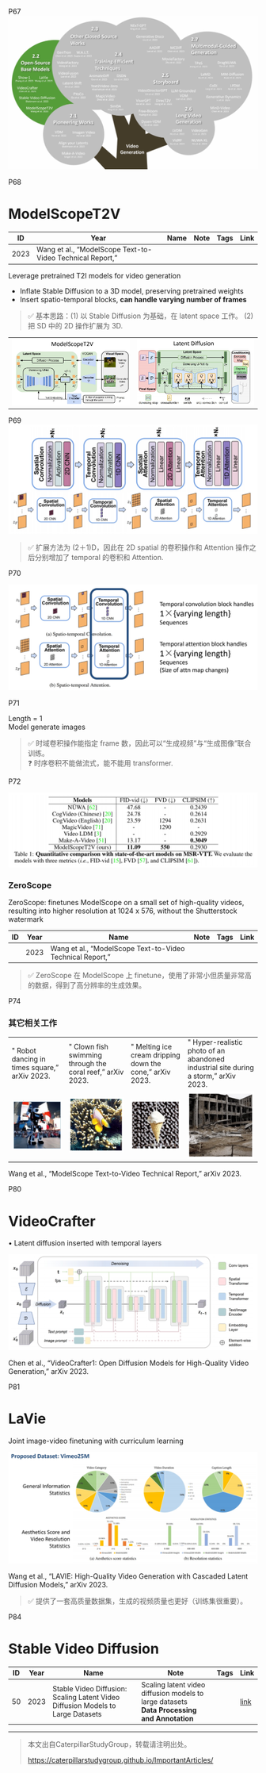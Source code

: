 P67   
![](../../assets/08-67.png)

P68   
# ModelScopeT2V

|ID|Year|Name|Note|Tags|Link|
|---|---|---|---|---|---|
|2023|Wang et al., “ModelScope Text-to-Video Technical Report,”|  

Leverage pretrained T2I models for video generation

 - Inflate Stable Diffusion to a 3D model, preserving pretrained weights   
 - Insert spatio-temporal blocks, **can handle varying number of frames**   

> &#x2705; 基本思路：(1) 以 Stable Diffusion 为基础，在 latent space 工作。 (2) 把 SD 中的 2D 操作扩展为 3D.   

|||
|--|--|
| ![](../../assets/08-68-1.png)  |  ![](../../assets/08-68-2.png) |

P69     
![](../../assets/08-69.png) 

> &#x2705; 扩展方法为 (2＋1)D，因此在 2D spatial 的卷积操作和 Attention 操作之后分别增加了 temporal 的卷积和 Attention.   

P70   

![](../../assets/08-70.png) 

P71   

Length = 1   
Model generate images   

> &#x2705; 时域卷积操作能指定 frame 数，因此可以“生成视频”与“生成图像”联合训练。   
> &#x2753; 时序卷积不能做流式，能不能用 transformer.   

P72   

![](../../assets/08-72.png) 


### ZeroScope

ZeroScope: finetunes ModelScope on a small set of high-quality videos, resulting into higher resolution at 1024 x 576, without the Shutterstock watermark    

|ID|Year|Name|Note|Tags|Link|
|---|---|---|---|---|---|
||2023|Wang et al., “ModelScope Text-to-Video Technical Report,”|  


> &#x2705; ZeroScope 在 ModelScope 上 finetune，使用了非常小但质量非常高的数据，得到了高分辨率的生成效果。   

P74  
### 其它相关工作

|||||
|--|--|--|--|
| " Robot dancing in times square,” arXiv 2023.  | " Clown fish swimming through the coral reef,” arXiv 2023.| " Melting ice cream dripping down the cone,” arXiv 2023.| " Hyper-realistic photo of an abandoned industrial site during a storm,” arXiv 2023.|
| ![](../../assets/08-74-1.png)  |  ![](../../assets/08-74-2.png) | ![](../../assets/08-74-3.png)  |  ![](../../assets/08-74-4.png) |


Wang et al., “ModelScope Text-to-Video Technical Report,” arXiv 2023.    



P80  
# VideoCrafter  

• Latent diffusion inserted with temporal layers

![](../../assets/08-80.png) 

Chen et al., “VideoCrafter1: Open Diffusion Models for High-Quality Video Generation,” arXiv 2023.    

P81  
# LaVie  

Joint image-video finetuning with curriculum learning

![](../../assets/08-81.png) 

Wang et al., “LAVIE: High-Quality Video Generation with Cascaded Latent Diffusion Models,” arXiv 2023.   

> &#x2705; 提供了一套高质量数据集，生成的视频质量也更好（训练集很重要）。   
   

P84   
# Stable Video Diffusion   

|ID|Year|Name|Note|Tags|Link|
|---|---|---|---|---|---|
|50|2023|Stable Video Diffusion: Scaling Latent Video Diffusion Models to Large Datasets|Scaling latent video diffusion models to large datasets<br>**Data Processing and Annotation**||[link](https://caterpillarstudygroup.github.io/ReadPapers/50.html)|


---------------------------------------
> 本文出自CaterpillarStudyGroup，转载请注明出处。
>
> https://caterpillarstudygroup.github.io/ImportantArticles/